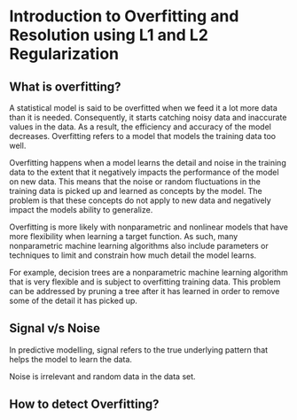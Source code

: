 # Introduction to Overfitting and Resolution using L1 and L2 Regularization 

## What is overfitting?

A statistical model is said to be overfitted when we feed it a lot more data than it is needed. Consequently, it starts catching noisy data and inaccurate values in the data. As a result, the efficiency and accuracy of the model decreases.
Overfitting refers to a model that models the training data too well.

Overfitting happens when a model learns the detail and noise in the training data to the extent that it negatively impacts the performance of the model on new data. This means that the noise or random fluctuations in the training data is picked up and learned as concepts by the model. The problem is that these concepts do not apply to new data and negatively impact the models ability to generalize.

Overfitting is more likely with nonparametric and nonlinear models that have more flexibility when learning a target function. As such, many nonparametric machine learning algorithms also include parameters or techniques to limit and constrain how much detail the model learns.

For example, decision trees are a nonparametric machine learning algorithm that is very flexible and is subject to overfitting training data. This problem can be addressed by pruning a tree after it has learned in order to remove some of the detail it has picked up.

## Signal v/s Noise

In predictive modelling, signal refers to the true underlying pattern that helps the model to learn the data.

Noise is irrelevant and random data in the data set.


## How to detect Overfitting?
